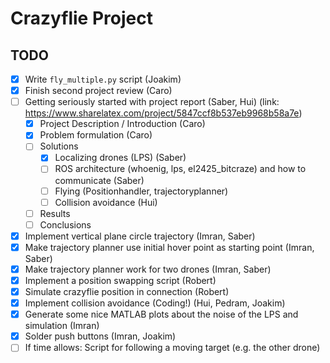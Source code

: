 # Crazyflie Project

## TODO


- [x] Write `fly_multiple.py` script (Joakim)
- [x] Finish second project review (Caro)
- [ ] Getting seriously started with project report (Saber, Hui) (link: https://www.sharelatex.com/project/5847ccf8b537eb9968b58a7e)
  - [x] Project Description / Introduction (Caro)
  - [x] Problem formulation (Caro)
  - [ ] Solutions
    - [x] Localizing drones (LPS) (Saber)
    - [ ] ROS architecture (whoenig, lps, el2425_bitcraze) and how to communicate (Saber)
    - [ ] Flying (Positionhandler, trajectoryplanner)
    - [ ] Collision avoidance (Hui)
  - [ ] Results
  - [ ] Conclusions
- [x] Implement vertical plane circle trajectory (Imran, Saber)
- [x] Make trajectory planner use initial hover point as starting point (Imran, Saber)
- [x] Make trajectory planner work for two drones (Imran, Saber)
- [x] Implement a position swapping script (Robert)
- [x] Simulate crazyflie position in connection (Robert)
- [x] Implement collision avoidance (Coding!) (Hui, Pedram, Joakim)
- [x] Generate some nice MATLAB plots about the noise of the LPS and simulation (Imran)
- [x] Solder push buttons (Imran, Joakim)
- [ ] If time allows: Script for following a moving target (e.g. the other drone)
